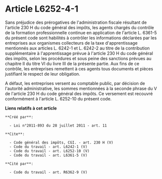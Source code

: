 # Article L6252-4-1

Sans préjudice des prérogatives de l'administration fiscale résultant de l'article 230 H du code général des impôts, les
agents chargés du contrôle de la formation professionnelle continue en application de l'article L. 6361-5 du présent code
sont habilités à contrôler les informations déclarées par les entreprises aux organismes collecteurs de la taxe
d'apprentissage mentionnés aux articles L. 6242-1 et L. 6242-2 au titre de la contribution supplémentaire à l'apprentissage
prévue à l'article 230 H du code général des impôts, selon les procédures et sous peine des sanctions prévues au chapitre II
du titre VI du livre III de la présente partie. Aux fins de ce contrôle, les entreprises remettent à ces agents tous
documents et pièces justifiant le respect de leur obligation. 

A défaut, les entreprises versent au comptable public, par décision de l'autorité administrative, les sommes mentionnées à la
seconde phrase du V de l'article 230 H du code général des impôts. Ce versement est recouvré conformément à l'article L.
6252-10 du présent code.

**Liens relatifs à cet article**

	**Créé par**:

	  - Loi n°2011-893 du 28 juillet 2011 - art. 11

	**Cite**:

	  - Code général des impôts, CGI. - art. 230 H (V)
	  - Code du travail - art. L6242-1 (V)
	  - Code du travail - art. L6252-10 (V)
	  - Code du travail - art. L6361-5 (V)

	**Cité par**:

	  - Code du travail - art. R6362-9 (V)
